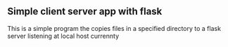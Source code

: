 ## Simple client server app with flask
<p>This is a simple program the copies files in a specified directory to a flask server listening at local host currennty</p>
